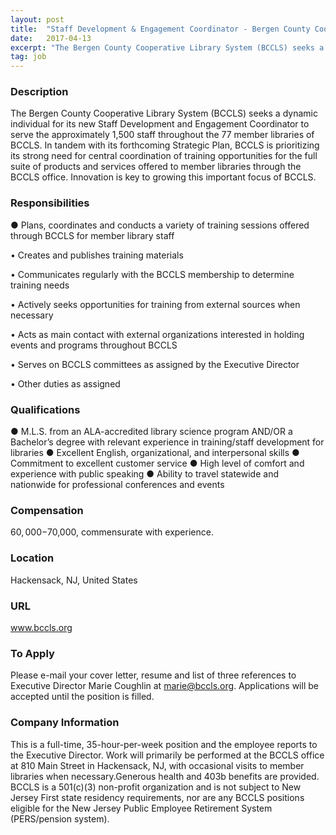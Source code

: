```yaml
---
layout: post
title:  "Staff Development & Engagement Coordinator - Bergen County Cooperative Library System (BCCLS)"
date:   2017-04-13
excerpt: "The Bergen County Cooperative Library System (BCCLS) seeks a dynamic individual for its new Staff Development and Engagement Coordinator to serve the approximately 1,500 staff throughout the 77 member libraries of BCCLS. In tandem with its forthcoming Strategic Plan, BCCLS is prioritizing its strong need for central coordination of training..."
tag: job
---
```


### Description   

The Bergen County Cooperative Library System (BCCLS) seeks a dynamic individual for its new Staff Development and Engagement Coordinator to serve the approximately 1,500 staff throughout the 77 member libraries of BCCLS. In tandem with its forthcoming Strategic Plan, BCCLS is prioritizing its strong need for central coordination of training opportunities for the full suite of products and services offered to member libraries through the BCCLS office. Innovation is key to growing this important focus of BCCLS.


### Responsibilities   

●      Plans, coordinates and conducts a variety of training sessions offered through BCCLS for member library staff

• 	Creates and publishes training materials

• 	Communicates regularly with the BCCLS membership to determine training needs

• 	Actively seeks opportunities for training from external sources when necessary

• 	Acts as main contact with external organizations interested in holding events and programs throughout BCCLS

• 	Serves on BCCLS committees as assigned by the Executive Director

• 	Other duties as assigned



### Qualifications   

● M.L.S. from an ALA-accredited library science program AND/OR a Bachelor’s degree with relevant experience in training/staff development for libraries
● Excellent English, organizational, and interpersonal skills 
● Commitment to excellent customer service 
● High level of comfort and experience with public speaking 
● Ability to travel statewide and nationwide for professional conferences and events 



### Compensation   

$60,000-$70,000, commensurate with experience.


### Location   

Hackensack, NJ, United States


### URL   

www.bccls.org

### To Apply   

Please e-mail your cover letter, resume and list of three references to Executive Director Marie Coughlin at marie@bccls.org. Applications will be accepted until the position is filled. 


### Company Information   

This is a full-time, 35-hour-per-week position and the employee reports to the Executive Director. Work will primarily be performed at the BCCLS office at 810 Main Street in Hackensack, NJ, with occasional visits to member libraries when necessary.Generous health and 403b benefits are provided. BCCLS is a 501(c)(3) non-profit organization and is not subject to New Jersey First state residency requirements, nor are any BCCLS positions eligible for the New Jersey Public Employee Retirement System (PERS/pension system).



